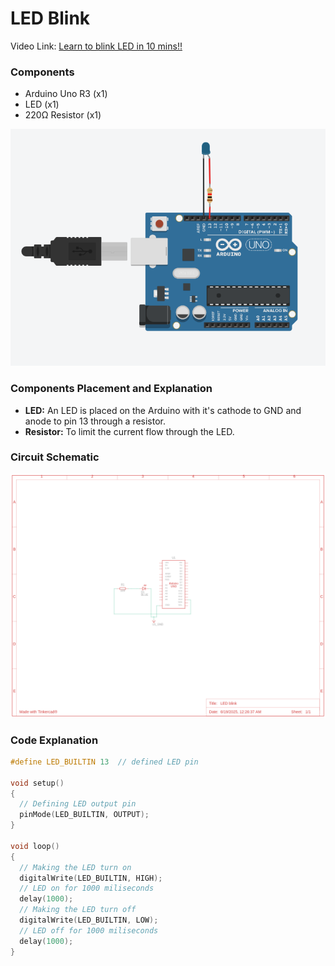 # LED Blink
Video Link: [Learn to blink LED in 10 mins!!](https://www.youtube.com/watch?v=xZ3OWzZEx10&list=PLWqnlHhsmcI4eBDLBtaZs16XZq0WL1SlP&index=38)

### Components
- Arduino Uno R3 (x1)
- LED (x1)
- 220Ω Resistor (x1)

![led-blink](led-blink.png)

### Components Placement and Explanation
- **LED:** An LED is placed on the Arduino with it's cathode to GND and anode to pin 13 through a resistor.
- **Resistor:** To limit the current flow through the LED.

### Circuit Schematic
![schematic](led-blink-schematic.png)

### Code Explanation
```cpp
#define LED_BUILTIN 13  // defined LED pin

void setup()
{
  // Defining LED output pin
  pinMode(LED_BUILTIN, OUTPUT);
}

void loop()
{
  // Making the LED turn on
  digitalWrite(LED_BUILTIN, HIGH);
  // LED on for 1000 miliseconds
  delay(1000);
  // Making the LED turn off
  digitalWrite(LED_BUILTIN, LOW);
  // LED off for 1000 miliseconds
  delay(1000);
}
```
